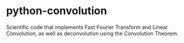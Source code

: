 # python-convolution
Scientific code that implements Fast Fourier Transform and Linear Convolution, as well as deconvolution using the Convolution Theorem.
